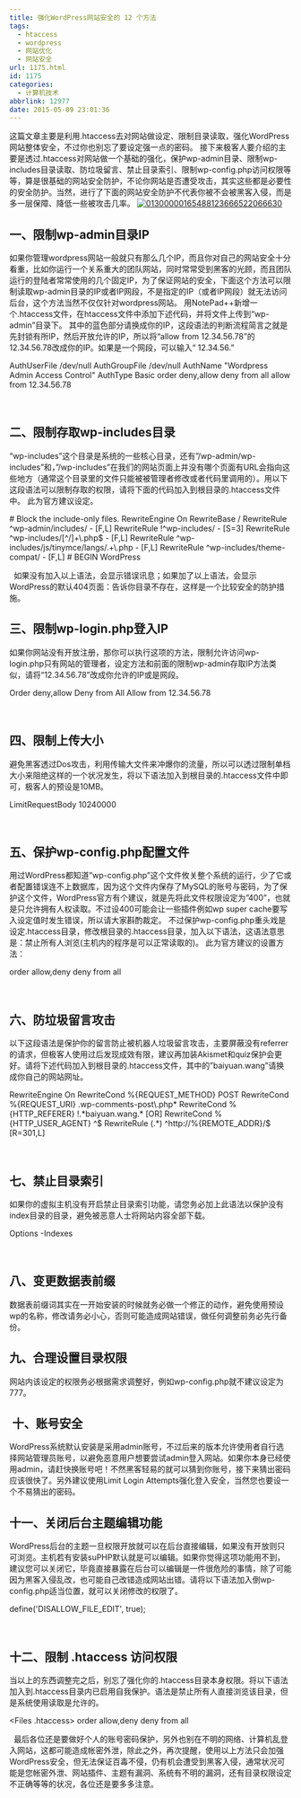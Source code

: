 ```yaml
---
title: 强化WordPress网站安全的 12 个方法
tags:
  - htaccess
  - wordpress
  - 网站优化
  - 网站安全
url: 1175.html
id: 1175
categories:
  - 计算机技术
abbrlink: 12977
date: 2015-05-09 23:01:36
---
```


这篇文章主要是利用.htaccess去对网站做设定、限制目录读取，强化WordPress网站整体安全，不过你也别忘了要设定强一点的密码。 接下来极客人要介绍的主要是透过.htaccess对网站做一个基础的强化，保护wp-admin目录、限制wp-includes目录读取、防垃圾留言、禁止目录索引、限制wp-config.php访问权限等等，算是很基础的网站安全防护，不论你网站是否遭受攻击，其实这些都是必要性的安全防护。当然，进行了下面的网站安全防护不代表你被不会被黑客入侵，而是多一层保障、降低一些被攻击几率。 [![01300000165488123666522066630](http://baiyuan.wang/wp-content/uploads/2015/05/01300000165488123666522066630.jpg)](http://baiyuan.wang/wp-content/uploads/2015/05/01300000165488123666522066630.jpg)  

一、限制wp-admin目录IP
----------------

如果你管理wordpress网站一般就只有那么几个IP，而且你对自己的网站安全十分看重，比如你运行一个关系重大的团队网站，同时常常受到黑客的光顾，而且团队运行的登陆者常常使用的几个固定IP，为了保证网站的安全，下面这个方法可以限制读取wp-admin目录的IP或者IP网段，不是指定的IP（或者IP网段）就无法访问后台，这个方法当然不仅仅针对wordpress网站。 用NotePad++新增一个.htaccess文件，在htaccess文件中添加下述代码，并将文件上传到“wp-admin”目录下。 其中的蓝色部分请换成你的IP，这段语法的判断流程简言之就是先封锁有所IP，然后开放允许的IP，所以将“allow from 12.34.56.78”的12.34.56.78改成你的IP。如果是一个网段，可以输入“ 12.34.56.”

AuthUserFile /dev/null
AuthGroupFile /dev/null
AuthName "Wordpress Admin Access Control"
AuthType Basic
<LIMIT GET>
order deny,allow
deny from all
allow from 12.34.56.78
</LIMIT>

 

二、限制存取wp-includes目录
-------------------

“wp-includes”这个目录是系统的一些核心目录，还有”/wp-admin/wp-includes”和，”/wp-includes”在我们的网站页面上并没有哪个页面有URL会指向这些地方（通常这个目录里的文件只能被被管理者修改或者代码里调用的）。用以下这段语法可以限制存取的权限，请将下面的代码加入到根目录的.htaccess文件中。 此为官方建议设定。

\# Block the include-only files.
RewriteEngine On
RewriteBase /
RewriteRule ^wp-admin/includes/ - \[F,L\]
RewriteRule !^wp-includes/ - \[S=3\]
RewriteRule ^wp-includes/\[^/\]+\\.php$ - \[F,L\]
RewriteRule ^wp-includes/js/tinymce/langs/.+\\.php - \[F,L\]
RewriteRule ^wp-includes/theme-compat/ - \[F,L\]
\# BEGIN WordPress

  如果没有加入以上语法，会显示错误讯息；如果加了以上语法，会显示WordPress的默认404页面：告诉你目录不存在，这样是一个比较安全的防护措施。

三、限制wp-login.php登入IP
--------------------

如果你网站没有开放注册，那你可以执行这项的方法，限制允许访问wp-login.php只有网站的管理者，设定方法和前面的限制wp-admin存取IP方法类似，请将“12.34.56.78”改成你允许的IP或是网段。

<Files wp-login.php>
Order deny,allow
Deny from All
Allow from 12.34.56.78
</Files>

 

四、限制上传大小
--------

避免黑客透过Dos攻击，利用传输大文件来冲爆你的流量，所以可以透过限制单档大小来阻绝这样的一个状况发生，将以下语法加入到根目录的.htaccess文件中即可，极客人的预设是10MB。

LimitRequestBody 10240000

 

五、保护wp-config.php配置文件
---------------------

用过WordPress都知道”wp-config.php”这个文件攸关整个系统的运行，少了它或者配置错误连不上数据库，因为这个文件内保存了MySQL的账号与密码，为了保护这个文件，WordPress官方有个建议，就是先将此文件权限设定为”400”，也就是只允许拥有人权读取。不过设400可能会让一些插件例如wp super cache要写入设定值时发生错误，所以请大家斟酌裁定。 不过保护wp-config.php重头戏是设定.htaccess目录，修改根目录的.htaccess目录，加入以下语法，这语法意思是：禁止所有人浏览(主机内的程序是可以正常读取的)。 此为官方建议的设置方法：

<files wp-config.php>
order allow,deny
deny from all
</files>

 

六、防垃圾留言攻击
---------

以下这段语法是保护你的留言防止被机器人垃圾留言攻击，主要屏蔽没有referrer的请求，但极客人使用过后发现成效有限，建议再加装Akismet和quiz保护会更好。请将下述代码加入到根目录的.htaccess文件，其中的”baiyuan.wang”请换成你自己的网站网址。

RewriteEngine On
RewriteCond %{REQUEST_METHOD} POST
RewriteCond %{REQUEST_URI} .wp-comments-post\\.php*
RewriteCond %{HTTP_REFERER} !.\*baiyuan.wang.\* \[OR\]
RewriteCond %{HTTP\_USER\_AGENT} ^$
RewriteRule (.*) ^http://%{REMOTE_ADDR}/$ \[R=301,L\]

 

七、禁止目录索引
--------

如果你的虚拟主机没有开启禁止目录索引功能，请您务必加上此语法以保护没有index目录的目录，避免被恶意人士将网站内容全部下载。

Options -Indexes

 

八、变更数据表前缀
---------

数据表前缀词其实在一开始安装的时候就务必做一个修正的动作，避免使用预设wp的名称，修改请务必小心，否则可能造成网站错误，做任何调整前务必先行备份。

九、合理设置目录权限
----------

网站内该设定的权限务必根据需求调整好，例如wp-config.php就不建议设定为777。

 十、账号安全
-------

WordPress系统默认安装是采用admin账号，不过后来的版本允许使用者自行选择网站管理员账号，以避免恶意用户想要尝试admin登入网站。如果你本身已经使用admin，请赶快换账号吧！不然黑客轻易的就可以猜到你账号，接下来猜出密码应该很快了。另外建议使用Limit Login Attempts强化登入安全，当然您也要设一个不易猜出的密码。

十一、关闭后台主题编辑功能
-------------

WordPress后台的主题一旦权限开放就可以在后台直接编辑，如果没有开放则只可浏览。主机若有安装suPHP默认就是可以编辑。如果你觉得这项功能用不到，建议您可以关闭它，毕竟直接暴露在后台可以编辑是一件很危险的事情，除了可能因为黑客入侵乱改，也可能自己改错造成网站出错。请将以下语法加入倒wp-config.php适当位置，就可以关闭修改的权限了。

define('DISALLOW\_FILE\_EDIT', true);

 

十二、限制 .htaccess 访问权限
--------------------

当以上的东西调整完之后，别忘了强化你的.htaccess目录本身权限。将以下语法加入到.htaccess目录内已启用自我保护。语法是禁止所有人直接浏览该目录，但是系统使用读取是允许的。

<Files .htaccess>
order allow,deny
deny from all
</Files>

  最后各位还是要做好个人的账号密码保护，另外也别在不明的网络、计算机乱登入网站，这都可能造成帐密外泄，除此之外，再次提醒，使用以上方法只会加强WordPress安全，但无法保证百毒不侵，仍有机会遭受到黑客入侵，通常状况可能是您帐密外泄、网站插件、主题有漏洞、系统有不明的漏洞，还有目录权限设定不正确等等的状况，各位还是要多多注意。